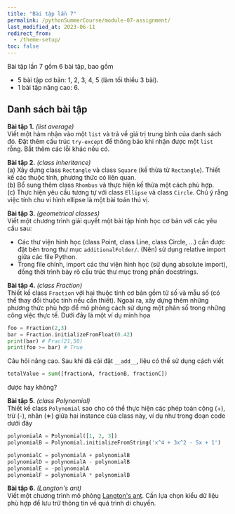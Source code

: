 ```yaml
---
title: "Bài tập lần 7"
permalink: /pythonSummerCourse/module-07-assignment/
last_modified_at: 2023-06-11
redirect_from:
  - /theme-setup/
toc: false
---
```



Bài tập lần 7 gồm 6 bài tập, bao gồm
- 5 bài tập cơ bản: 1, 2, 3, 4, 5 (làm tối thiểu 3 bài).
- 1 bài tập nâng cao: 6.


## Danh sách bài tập

**Bài tập 1.** *(list average)* \
Viết một hàm nhận vào một `list` và trả về giá trị trung bình của danh sách đó. Đặt thêm cấu trúc `try-except` để thông báo khi nhận được một `list` rỗng. Bắt thêm các lỗi khác nếu có.


**Bài tập 2.** *(class inheritance)* \
(a) Xây dựng class `Rectangle` và class `Square` (kế thừa từ `Rectangle`). Thiết kế các thuộc tính, phương thức có liên quan. \
(b) Bổ sung thêm class `Rhombus` và thực hiện kế thừa một cách phù hợp. \
(c) Thực hiện yêu cầu tương tự với class `Ellipse` và class `Circle`. Chú ý rằng việc tính chu vi hình ellipse là một bài toán thú vị.


**Bài tập 3.** *(geometrical classes)* \
Viết một chương trình giải quyết một bài tập hình học cơ bản với các yêu cầu sau:
- Các thư viện hình học (class Point, class Line, class Circle, ...) cần được đặt bên trong thư mục `additionalFolder/`. (Nên) sử dụng relative import giữa các file Python.
- Trong file chính, import các thư viện hình học (sử dụng absolute import), đồng thời trình bày rõ cấu trúc thư mục trong phần docstrings.


**Bài tập 4.** *(class Fraction)* \
Thiết kế class `Fraction` với hai thuộc tính cơ bản gồm tử số và mẫu số (có thể thay đổi thuộc tính nếu cần thiết). Ngoài ra, xây dựng thêm những phương thức phù hợp để mô phỏng cách sử dụng một phân số trong những công việc thực tế. Dưới đây là một ví dụ minh họa

```py
foo = Fraction(2,3)
bar = Fraction.initializeFromFloat(0.42)
print(bar) # Frac(21,50)
print(foo >= bar) # True
```

Câu hỏi nâng cao. Sau khi đã cài đặt `__add__`, liệu có thể sử dụng cách viết
```py
totalValue = sum([fractionA, fractionB, fractionC])
```
được hay không?


**Bài tập 5.** *(class Polynomial)* \
Thiết kế class `Polynomial` sao cho có thể thực hiện các phép toán cộng (+), trừ (-), nhân (∗) giữa hai instance của class này, ví dụ như trong đoạn code dưới đây

```py
polynomialA = Polynomial([1, 2, 3])
polynomialB = Polynomial.initializeFromString('x^4 + 3x^2 - 5x + 1')

polynomialC = polynomialA + polynomialB
polynomialD = polynomialA - polynomialB
polynomialE = -polynomialA
polynomialF = polynomialA * polynomialB
```


**Bài tập 6.** *(Langton's ant)* \
Viết một chương trình mô phỏng [Langton's ant](https://en.wikipedia.org/wiki/Langton%27s_ant). Cần lựa chọn kiểu dữ liệu phù hợp để lưu trữ thông tin về quá trình di chuyển.
